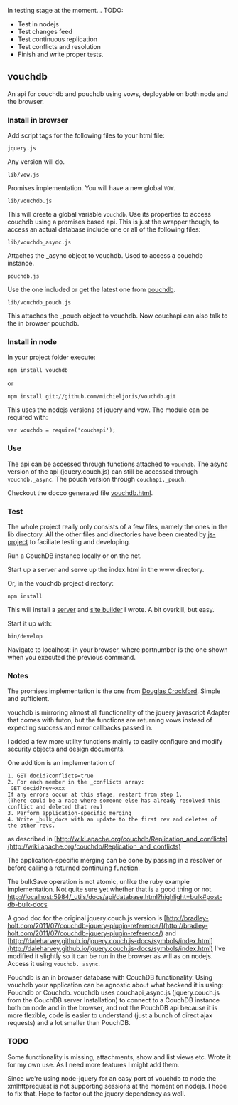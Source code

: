 In testing stage at the moment...
TODO:

* Test in nodejs
* Test changes feed
* Test continuous replication
* Test conflicts and resolution
* Finish and write proper tests.

vouchdb
------

An api for couchdb and pouchdb using vows, deployable on both node and the browser.

### Install in browser

Add script tags for the following files to your html file:

	jquery.js 
	
Any version will do.
	
	lib/vow.js

Promises implementation. You will have a new global `VOW`.  

	lib/vouchdb.js 
	
This will create a global variable `vouchdb`. Use its properties to access
couchdb using a promises based api. This is just the wrapper though, to access
an actual database include one or all of the following files:
	
	lib/vouchdb_async.js  
	
Attaches the _async object to vouchdb. Used to access a couchdb instance.
	 
    pouchdb.js 
	
Use the one included or get the latest one from [pouchdb](http://pouchdb.com).	
	
	lib/vouchdb_pouch.js 
	
This attaches the _pouch object to vouchdb. Now couchapi can also talk to the
in browser pouchdb.
	
### Install in node

In your project folder execute:

    npm install vouchdb
	
or

	npm install git://github.com/michieljoris/vouchdb.git
	
This uses the nodejs versions of jquery and vow. The module can be required
with:

    var vouchdb = require('couchapi');
	
### Use

The api can be accessed through functions attached to `vouchdb`. The
async version of the api (jquery.couch.js) can still be accessed through
`vouchdb._async`. The pouch version through `couchapi._pouch`.

Checkout the docco generated file
[vouchdb.html](https://rawgithub.com/Michieljoris/vouchdb/master/docs/vouchdb.html).

### Test

The whole project really only consists of a few files, namely the ones in the
lib directory. All the other files and directories have been created by
[js-project](http://github.com/Michieljoris/js-project) to faciliate testing and
developing.

Run a CouchDB instance locally or on the net.

Start up a server and serve up the index.html in the www directory.

Or, in the vouchdb project directory:

	npm install

This will install a [server](http://github.com/Michieljoris/bb-server) and
[site builder](http://github.com/Michieljoris/html-builder) I wrote. A bit
overkill, but easy.

Start it up with:

	bin/develop
	
Navigate to localhost:<portnumber> in your browser, where portnumber is the one
shown when you executed the previous command.


### Notes
		
The promises implementation is the one from
[Douglas Crockford](https://github.com/douglascrockford/monad/raw/master/vow.js). Simple
and sufficient.

vouchdb is mirroring almost all functionality of the jquery javascript
Adapter that comes with futon, but the functions are returning vows
instead of expecting success and error callbacks passed in.

I added a few more utility functions mainly to easily configure and modify
security objects and design documents.

One addition is an implementation of

	1. GET docid?conflicts=true
	2. For each member in the _conflicts array:
	 GET docid?rev=xxx
	If any errors occur at this stage, restart from step 1.
	(There could be a race where someone else has already resolved this
	conflict and deleted that rev)
	3. Perform application-specific merging
	4. Write _bulk_docs with an update to the first rev and deletes of
	the other revs.
	
as described in
[http://wiki.apache.org/couchdb/Replication_and_conflicts](http://wiki.apache.org/couchdb/Replication_and_conflicts)

The application-specific merging can be done by passing in a resolver
or before calling a returned continuing function.

The bulkSave operation is not atomic, unlike the ruby example implementation.
Not quite sure yet whether that is a good thing or
not. [http://localhost:5984/_utils/docs/api/database.html?highlight=bulk#post-db-bulk-docs](http://localhost:5984/_utils/docs/api/database.html?highlight=bulk#post-db-bulk-docs)

A good doc for the original jquery.couch.js version is
[http://bradley-holt.com/2011/07/couchdb-jquery-plugin-reference/](http://bradley-holt.com/2011/07/couchdb-jquery-plugin-reference/)
and
[http://daleharvey.github.io/jquery.couch.js-docs/symbols/index.html](http://daleharvey.github.io/jquery.couch.js-docs/symbols/index.html)
I've modified it slightly so it can be run in the browser as will as on
nodejs. Access it using `vouchdb._async`.

Pouchdb is an in browser database with CouchDB functionality. Using vouchdb your
application can be agnostic about what backend it is using: Pouchdb or
Couchdb. vouchdb uses couchapi_async.js (jquery.couch.js from the CouchDB server
Installation) to connect to a CouchDB instance both on node and in the browser,
and not the PouchDB api because it is more flexible, code is easier to
understand (just a bunch of direct ajax requests) and a lot smaller than
PouchDB. 

### TODO

Some functionality is missing, attachments, show and list views etc. Wrote it
for my own use. As I need more features I might add them.

Since we're using node-jquery for an easy port of vouchdb to node the
xmlhttprequest is not supporting sessions at the moment on nodejs. I hope to fix
that. Hope to factor out the jquery dependency as well.
